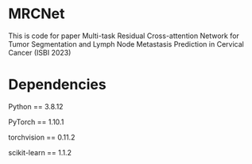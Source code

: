 # MRCNet
This is code for paper Multi-task Residual Cross-attention Network for Tumor Segmentation and Lymph Node Metastasis Prediction in Cervical Cancer (ISBI 2023)

# Dependencies
Python == 3.8.12

PyTorch == 1.10.1

torchvision == 0.11.2

scikit-learn == 1.1.2
